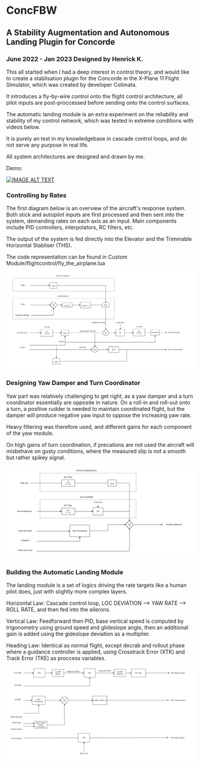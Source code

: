 # ConcFBW
## A Stability Augmentation and Autonomous Landing Plugin for Concorde
### June 2022 - Jan 2023 Designed by Henrick K. 

This all started when I had a deep interest in control theory, and would like to create a stablisation plugin for the Concorde in the X-Plane 11 Flight Simulator, which was created by developer Colimata.

It introduces a fly-by-wire control onto the flight control architecture, all pilot inputs are post-proccessed before sending onto the control surfaces.

The automatic landing module is an extra experiment on the reliability and stability of my control network, which was tested in extreme conditions with videos below.

It is purely an test in my knowledgebase in cascade control loops, and do not serve any purpose in real life.

All system architectures are designed and drawn by me.

Demo:

[![IMAGE ALT TEXT](http://img.youtube.com/vi/sue2V4H49L4/0.jpg)](http://www.youtube.com/watch?v=sue2V4H49L4 "Video Title")

### Controlling by Rates

The first diagram below is an overview of the aircraft's response system. Both stick and autopilot inputs are first processed and then sent into the system, demanding rates on each axis as an input. 
Main components include PID controllers, interpolators, RC filters, etc. 

The output of the system is fed directly into the Elevator and the Trimmable Horizontal Stabliser (THS).

The code representation can be found in Custom Module/flightcontrol/fly_the_airplane.lua

![alt text](https://github.com/hkkhkhkhk/ConcFBW/blob/main/diagrams/flytheairplane.png)

### Designing Yaw Damper and Turn Coordinator

Yaw part was relatively challenging to get right, as a yaw damper and a turn coordinator essentially are opposite in nature. On a roll-in and roll-out onto a turn, a positive rudder is needed to maintain coordinated flight, but the damper will produce negative yaw input to oppose the increasing yaw rate.

Heavy filtering was therefore used, and different gains for each component of the yaw module.

On high gains of turn coordination, if precations are not used the aircraft will misbehave on gusty conditions, where the measured slip is not a smooth but rather spikey signal.

![alt text](https://github.com/hkkhkhkhk/ConcFBW/blob/main/diagrams/yawdamper.png)

### Building the Automatic Landing Module

The landing module is a set of logics driving the rate targets like a human pilot does, just with slightly more complex layers.

Horizontal Law:
Cascade control loop, LOC DEVIATION --> YAW RATE --> ROLL RATE, and then fed into the ailerons.

Vertical Law: 
Feedforward then PID, base vertical speed is computed by trigonometry using ground speed and glideslope angle, then an additional gain is added using the gideslope deviation as a multiplier.

Heading Law:
Identical as normal flight, except decrab and rollout phase where a guidance controller is applied, using Crosstrack Error (XTK) and Track Error (TKE) as proccess variables.

![alt text](https://github.com/hkkhkhkhk/ConcFBW/blob/main/diagrams/autoland.png)




